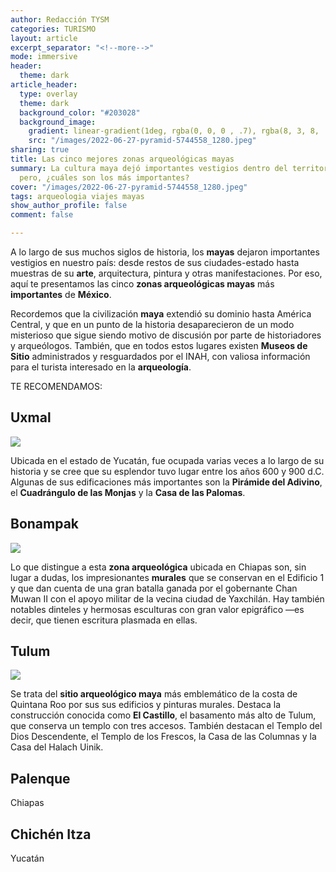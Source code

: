 ```yaml
---
author: Redacción TYSM
categories: TURISMO
layout: article
excerpt_separator: "<!--more-->"
mode: immersive
header:
  theme: dark
article_header:
  type: overlay
  theme: dark
  background_color: "#203028"
  background_image:
    gradient: linear-gradient(1deg, rgba(0, 0, 0 , .7), rgba(8, 3, 8, .9))
    src: "/images/2022-06-27-pyramid-5744558_1280.jpeg"
sharing: true
title: Las cinco mejores zonas arqueológicas mayas
summary: La cultura maya dejó importantes vestigios dentro del territorio nacional;
  pero, ¿cuáles son los más importantes?
cover: "/images/2022-06-27-pyramid-5744558_1280.jpeg"
tags: arqueologia viajes mayas
show_author_profile: false
comment: false

---
```

A lo largo de sus muchos siglos de historia, los **mayas** dejaron importantes vestigios en nuestro país: desde restos de sus ciudades-estado hasta muestras de su **arte**, arquitectura, pintura y otras manifestaciones. Por eso, aquí te presentamos las cinco **zonas arqueológicas mayas** más **importantes** de **México**.

Recordemos que la civilización **maya** extendió su dominio hasta América Central, y que en un punto de la historia desaparecieron de un modo misterioso que sigue siendo motivo de discusión por parte de historiadores y arqueólogos. También, que en todos estos lugares existen **Museos de Sitio** administrados y resguardados por el INAH, con valiosa información para el turista interesado en la **arqueología**.

TE RECOMENDAMOS:

## Uxmal

![](https://upload.wikimedia.org/wikipedia/commons/thumb/9/9b/0073_Uxmal.JPG/1024px-0073_Uxmal.JPG)

Ubicada en el estado de Yucatán, fue ocupada varias veces a lo largo de su historia y se cree que su esplendor tuvo lugar entre los años 600 y 900 d.C. Algunas de sus edificaciones más importantes son la **Pirámide del Adivino**, el **Cuadrángulo de las Monjas** y la **Casa de las Palomas**.

## Bonampak

![](https://upload.wikimedia.org/wikipedia/commons/thumb/c/c0/Bonampak_painting%2Bcontrast.jpg/1024px-Bonampak_painting%2Bcontrast.jpg)

Lo que distingue a esta **zona arqueológica** ubicada en Chiapas son, sin lugar a dudas, los impresionantes **murales** que se conservan en el Edificio 1 y que dan cuenta de una gran batalla ganada por el gobernante Chan Muwan II con el apoyo militar de la vecina ciudad de Yaxchilán. Hay también notables dinteles y hermosas esculturas con gran valor epigráfico —es decir, que tienen escritura plasmada en ellas.

## Tulum

![](https://upload.wikimedia.org/wikipedia/commons/thumb/6/69/Tulum_-_01.jpg/1024px-Tulum_-_01.jpg)

Se trata del **sitio arqueológico maya** más emblemático de la costa de Quintana Roo por sus sus edificios y pinturas murales. Destaca la construcción conocida como **El Castillo**, el basamento más alto de Tulum, que conserva un templo con tres accesos. También destacan el Templo del Dios Descendente, el Templo de los Frescos, la Casa de las Columnas y la Casa del Halach Uinik.

## Palenque

Chiapas

## Chichén Itza

Yucatán